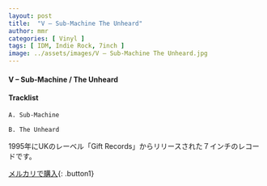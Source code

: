```yaml
---
layout: post
title:  "V – Sub-Machine The Unheard"
author: mmr
categories: [ Vinyl ]
tags: [ IDM, Indie Rock, 7inch ]
image: ../assets/images/V – Sub-Machine The Unheard.jpg
---
```


#### V – Sub-Machine / The Unheard

#### Tracklist
```md
A. Sub-Machine

B. The Unheard
```

1995年にUKのレーベル「Gift Records」からリリースされた７インチのレコードです。


[メルカリで購入](https://jp.mercari.com/item/m46434330656){: .button1}

